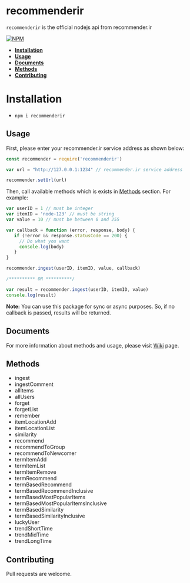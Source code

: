 recommenderir
===============================

`recommenderir` is the official nodejs api from recommender.ir

[![NPM](https://nodei.co/npm/recommenderir.png?downloads=true&downloadRank=true)](https://nodei.co/npm/recommenderir/)

 * **[Installation](#Installation)**
 * **[Usage](#Usage)**
 * **[Documents](#Documents)**
 * **[Methods](#Methods)**
 * **[Contributing](#Contributing)**

<a name="Installation"></a>
# Installation
 - `npm i recommenderir`

<a name="Usage"></a>
## Usage

First, please enter your recommender.ir service address as shown below:

```js
const recommender = require('recommenderir')

var url = "http://127.0.0.1:1234" // recommender.ir service address

recommender.setUrl(url)
```

Then, call available methods which is exists in [Methods](#Methods) section. For example:

```js
var userID = 1 // must be integer
var itemID = 'node-123' // must be string
var value = 10 // must be between 0 and 255

var callback = function (error, response, body) {
   if (!error && response.statusCode == 200) {
     // Do what you want
     console.log(body)
   }
}

recommender.ingest(userID, itemID, value, callback)

/********** OR **********/

var result = recommender.ingest(userID, itemID, value)
console.log(result)
```

**Note:** You can use this package for sync or async purposes. So, if no callback is passed, results will be returned.

<a name="Documents"></a>
## Documents

For more information about methods and usage, please visit [Wiki](https://github.com/mahshad/nodejs-recommenderir/wiki) page.

<a name="Methods"></a>
## Methods

 * ingest
 * ingestComment
 * allItems
 * allUsers
 * forget
 * forgetList
 * remember
 * itemLocationAdd
 * itemLocationList
 * similarity
 * recommend
 * recommendToGroup
 * recommendToNewcomer
 * termItemAdd
 * termItemList
 * termItemRemove
 * termRecommend
 * termBasedRecommend
 * termBasedRecommendInclusive
 * termBasedMostPopularItems
 * termBasedMostPopularItemsInclusive
 * termBasedSimilarity
 * termBasedSimilarityInclusive
 * luckyUser
 * trendShortTime
 * trendMidTime
 * trendLongTime

<a name="Contributing"></a>
## Contributing

Pull requests are welcome.